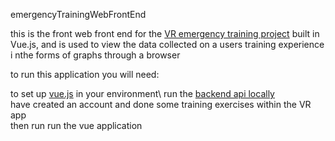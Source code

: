 emergencyTrainingWebFrontEnd

this is the front web front end for the [VR emergency training project](https://github.com/shoshanimayan/VR-Emergency-Training) built in Vue.js, and is used to view the data collected on a users training experience i nthe forms of graphs through a browser

to run this application you will need:

to set up [vue.js](https://vuejs.org/v2/guide/installation.html) in your environment\ 
run the [backend api locally](https://github.com/shoshanimayan/EmergencyTrainingBackend) \
have created an account and done some training exercises within the VR app\
then run run the vue application



